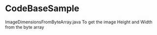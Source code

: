 # CodeBaseSample
ImageDimensionsFromByteArray.java
To get the image Height and Width from the byte array
